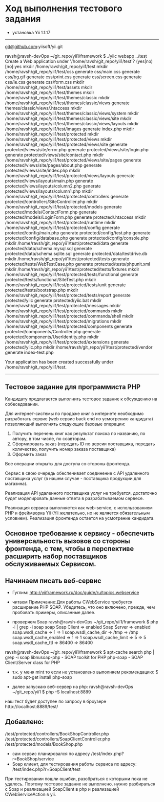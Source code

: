 Ход выполнения тестового задания
=================================

- установка Yii 1.1.17
----------------------

git@github.com:yiisoft/yii.git

ravsh@ravsh-devOps ~/git_repo/yii1/framework $ ./yiic webapp ../test
Create a Web application under '/home/ravsh/git_repo/yii1/test'? (yes|no) [no]:yes
      mkdir /home/ravsh/git_repo/yii1/test
      mkdir /home/ravsh/git_repo/yii1/test/css
   generate css/main.css
   generate css/bg.gif
   generate css/print.css
   generate css/screen.css
   generate css/ie.css
   generate css/form.css
      mkdir /home/ravsh/git_repo/yii1/test/assets
      mkdir /home/ravsh/git_repo/yii1/test/themes
      mkdir /home/ravsh/git_repo/yii1/test/themes/classic
      mkdir /home/ravsh/git_repo/yii1/test/themes/classic/views
   generate themes/classic/views/.htaccess
      mkdir /home/ravsh/git_repo/yii1/test/themes/classic/views/system
      mkdir /home/ravsh/git_repo/yii1/test/themes/classic/views/site
      mkdir /home/ravsh/git_repo/yii1/test/themes/classic/views/layouts
      mkdir /home/ravsh/git_repo/yii1/test/images
   generate index.php
      mkdir /home/ravsh/git_repo/yii1/test/protected
      mkdir /home/ravsh/git_repo/yii1/test/protected/views
      mkdir /home/ravsh/git_repo/yii1/test/protected/views/site
   generate protected/views/site/error.php
   generate protected/views/site/login.php
   generate protected/views/site/contact.php
      mkdir /home/ravsh/git_repo/yii1/test/protected/views/site/pages
   generate protected/views/site/pages/about.php
   generate protected/views/site/index.php
      mkdir /home/ravsh/git_repo/yii1/test/protected/views/layouts
   generate protected/views/layouts/main.php
   generate protected/views/layouts/column2.php
   generate protected/views/layouts/column1.php
      mkdir /home/ravsh/git_repo/yii1/test/protected/controllers
   generate protected/controllers/SiteController.php
      mkdir /home/ravsh/git_repo/yii1/test/protected/models
   generate protected/models/ContactForm.php
   generate protected/models/LoginForm.php
   generate protected/.htaccess
      mkdir /home/ravsh/git_repo/yii1/test/protected/runtime
      mkdir /home/ravsh/git_repo/yii1/test/protected/config
   generate protected/config/main.php
   generate protected/config/test.php
   generate protected/config/database.php
   generate protected/config/console.php
      mkdir /home/ravsh/git_repo/yii1/test/protected/data
   generate protected/data/schema.mysql.sql
   generate protected/data/schema.sqlite.sql
   generate protected/data/testdrive.db
      mkdir /home/ravsh/git_repo/yii1/test/protected/tests
   generate protected/tests/WebTestCase.php
   generate protected/tests/phpunit.xml
      mkdir /home/ravsh/git_repo/yii1/test/protected/tests/fixtures
      mkdir /home/ravsh/git_repo/yii1/test/protected/tests/functional
   generate protected/tests/functional/SiteTest.php
      mkdir /home/ravsh/git_repo/yii1/test/protected/tests/unit
   generate protected/tests/bootstrap.php
      mkdir /home/ravsh/git_repo/yii1/test/protected/tests/report
   generate protected/yiic
   generate protected/yiic.bat
      mkdir /home/ravsh/git_repo/yii1/test/protected/messages
      mkdir /home/ravsh/git_repo/yii1/test/protected/commands
      mkdir /home/ravsh/git_repo/yii1/test/protected/commands/shell
      mkdir /home/ravsh/git_repo/yii1/test/protected/migrations
      mkdir /home/ravsh/git_repo/yii1/test/protected/components
   generate protected/components/Controller.php
   generate protected/components/UserIdentity.php
      mkdir /home/ravsh/git_repo/yii1/test/protected/extensions
   generate protected/yiic.php
      mkdir /home/ravsh/git_repo/yii1/test/protected/vendor
   generate index-test.php

Your application has been created successfully under /home/ravsh/git_repo/yii1/test.

-----------------------------------------------------------------------------


Тестовое задание для программиста PHP
---------------------------------------
Кандидату предлагается выполнить тестовое задание к обсуждению на собеседовании.

Для интернет-системы по продаже книг в интернете необходимо разработать сервис (web сервис back end по усмотрению кандидата) позволяющий выполнять следующие базовые операции:

1. Получить перечень книг как результат поиска по названию, по автору, в том числе, по соавторам.
2. Сформировать заказ (передать ID по версии поставщика, передать количество, получить номер заказа поставщика)
3. Оформить заказ

Все операции открыты для доступа со стороны фронтенда.

Сервис в свою очередь обеспечивает соединение с API удаленного поставщика услуг (в нашем случае - поставщика продукции для магазина).

Реализация API удаленного поставщика услуг не требуется, достаточно будет моделировать данные ответа в разрабатываемом сервесе.

Реализация сервиса выполняется как web-service, с использованием PHP и фреймворка Yii (Yii желательно, но не является обязательным условием). Реализация фронтенда остается на усмотрение кандидата.

Основное требование к сервису - обеспечить универсальность вызовов со стороны фронтенда, с тем, чтобы в перспективе расширить набор поставщиков обслуживаемых Сервисом.
-------------------------------------------------------------------------


Начинаем писать веб-сервис
-------------------------------------------------------------------------
- Гуглим: http://yiiframework.ru/doc/guide/ru/topics.webservice

- читаем Примечание:Для работы CWebService требуется расширение PHP SOAP. Убедитесь, что оно включено, прежде, чем пробовать примеры, описанные далее.

- проверяем Soap
ravsh@ravsh-devOps ~/git_repo/yii1/framework $ php -i | grep -i soap
soap
Soap Client => enabled
Soap Server => enabled
soap.wsdl_cache => 1 => 1
soap.wsdl_cache_dir => /tmp => /tmp
soap.wsdl_cache_enabled => 1 => 1
soap.wsdl_cache_limit => 5 => 5
soap.wsdl_cache_ttl => 86400 => 86400

ravsh@ravsh-devOps ~/git_repo/yii1/framework $ apt-cache search php | grep -i soap
libnusoap-php - SOAP toolkit for PHP
php-soap - SOAP Client/Server class for PHP

- т.к. у меня mint то если не установлено выполняем рекомендацию:
$ sudo apt-get install php-soap

- далее запускаю веб-сервер на php: 
ravsh@ravsh-devOps ~/git_repo/yii1 $ php -S localhost:8889

наш тест будет доступен по запросу в броузере http://localhost:8889/test/

Добавлено:
---------------------------------------
/test/protected/controllers/BookShopController.php
/test/protected/controllers/SoapClientController.php
/test/protected/models/BookShop.php


- сам сервис планировался по адресу /test/index.php?r=BookShop/service
- Soap клиент, для тестирования работы сервиса по адресу: /test/index.php?r=SoapClient/test

При тестировании пошли ошибки, разобраться с которыми пока не удалось. Поэтому тестовое задание не выполнено. нужно разбираться с Soap и реализацией SoapClient в php и реализацией CWebServiceAction в yii.